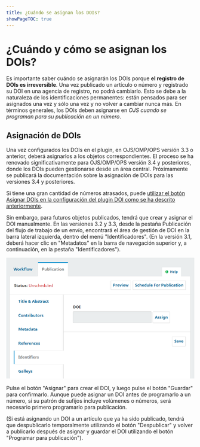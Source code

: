 ```yaml
---
title: ¿Cuándo se asignan los DOIs?
showPageTOC: true
---
```


# ¿Cuándo y cómo se asignan los DOIs?

Es importante saber cuándo se asignarán los DOIs porque **el registro de DOIs es irreversible**. Una vez publicado un artículo o número y registrado su DOI en una agencia de registro, no podrá cambiarlo. Esto se debe a la naturaleza de los identificaciones permanentes: están pensados para ser asignados una vez y sólo una vez y no volver a cambiar nunca más.
En términos generales, los DOIs deben asignarse en _OJS cuando se programan para su publicación en un número_.

## Asignación de DOIs

Una vez configurados los DOIs en el plugin, en OJS/OMP/OPS versión 3.3 o anterior, deberá asignarlos a los objetos correspondientes. El proceso se ha renovado significativamente para OJS/OMP/OPS versión 3.4 y posteriores, donde los DOIs pueden gestionarse desde un área central. Próximamente se publicará la documentación sobre la asignación de DOIs para las versiones 3.4 y posteriores.

Si tiene una gran cantidad de números atrasados, puede [utilizar el botón Asignar DOIs en la configuración del plugin DOI como se ha descrito anteriormente](https://docs.pkp.sfu.ca/doi-plugin/en/doi-plugin#assign-dois).

Sin embargo, para futuros objetos publicados, tendrá que crear y asignar el DOI manualmente. En las versiones 3.2 y 3.3, desde la pestaña Publicación del flujo de trabajo de un envío, encontrará el área de gestión de DOI en la barra lateral izquierda, dentro del menú "Identificadores". (En la versión 3.1, deberá hacer clic en "Metadatos" en la barra de navegación superior y, a continuación, en la pestaña "Identificadores").

![El menú Identificadores en OJS con un campo DOI vacío junto al botón "Asignar".](./assets/doi-assign-button.png)

Pulse el botón "Asignar" para crear el DOI, y luego pulse el botón "Guardar" para confirmarlo. Aunque puede asignar un DOI antes de programarlo a un número, si su patrón de sufijos incluye volúmenes o números, será necesario primero programarlo para publicación.

(Si está asignando un DOI a un artículo que ya ha sido publicado, tendrá que despublicarlo temporalmente utilizando el botón "Despublicar" y volver a publicarlo después de asignar y guardar el DOI utilizando el botón "Programar para publicación").
